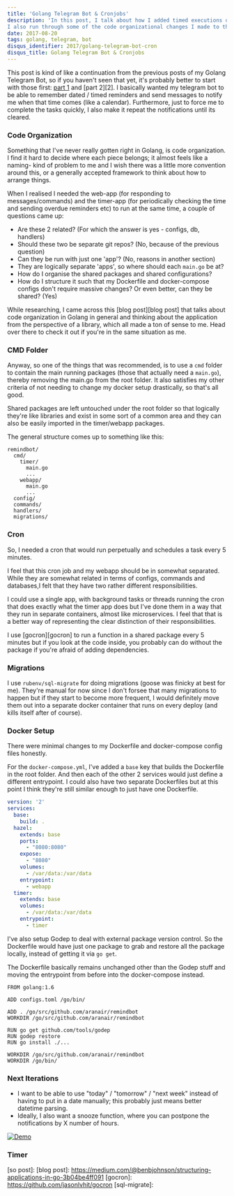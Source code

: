 ```yaml
---
title: 'Golang Telegram Bot & Cronjobs'
description: 'In this post, I talk about how I added timed executions or cronjobs to my telegram bot.
I also run through some of the code organizational changes I made to the previous versions.'
date: 2017-08-20
tags: golang, telegram, bot
disqus_identifier: 2017/golang-telegram-bot-cron
disqus_title: Golang Telegram Bot & Cronjobs
---
```


This post is kind of like a continuation from the previous posts of my Golang Telegram Bot, so if you
haven't seen that yet, it's probably better to start with those first: [part 1][1] and [part 2][2]. I
basically wanted my telegram bot to be able to remember dated / timed reminders and send messages to
notify me when that time comes (like a calendar). Furthermore, just to force me to complete the tasks
quickly, I also make it repeat the notifications until its cleared.

### Code Organization

Something that I've never really gotten right in Golang, is code organization.
I find it hard to decide where each piece belongs; it almost feels like a naming- kind of problem to me
and I wish there was a little more convention around this, or a generally accepted framework to think about how
to arrange things.

When I realised I needed the web-app (for responding to messages/commands) and the timer-app (for
periodically checking the time and sending overdue reminders etc) to run at the same time,
a couple of questions came up:

- Are these 2 related? (For which the answer is yes - configs, db, handlers)
- Should these two be separate git repos? (No, because of the previous question)
- Can they be run with just one 'app'? (No, reasons in another section)
- They are logically separate 'apps', so where should each `main.go` be at?
- How do I organise the shared packages and shared configurations?
- How do I structure it such that my Dockerfile and docker-compose configs don't require massive
changes? Or even better, can they be shared? (Yes)

While researching, I came across this [blog post][blog post] that talks about code organization in
Golang in general and thinking about the application from the perspective of a library, which
all made a ton of sense to me. Head over there to check it out if you're in the same situation as
me.

### CMD Folder

Anyway, so one of the things that was recommended, is to use a `cmd` folder to contain
the main running packages (those that actually need a `main.go`), thereby removing the main.go
from the root folder. It also satisfies my other criteria of not needing to change my docker
setup drastically, so that's all good.

Shared packages are left untouched under the root folder so that logically they're like libraries
and exist in some sort of a common area and they can also be easily imported in the timer/webapp packages.

The general structure comes up to something like this:

```
remindbot/
  cmd/
    timer/
      main.go
      ...
    webapp/
      main.go
      ...
  config/
  commands/
  handlers/
  migrations/
```

### Cron

So, I needed a cron that would run perpetually and schedules a task every 5 minutes.

I feel that this cron job and my webapp should be in somewhat separated. While they are somewhat
related in terms of configs, commands and databases,I felt that they have two rather different
responsibilities.

I could use a single app, with background tasks or threads running the cron that does exactly
what the timer app does but I've done them in a way that they run in separate containers,
almost like microservices. I feel that that is a better way of representing the clear distinction
of their responsibilities.

I use [gocron][gocron] to run a function in a shared package every 5 minutes but if you look at the
code inside, you probably can do without the package if you're afraid of adding dependencies.

### Migrations

I use `rubenv/sql-migrate` for doing migrations (goose was finicky at best for me). They're manual
for now since I don't forsee that many migrations to happen but if they start to become more
frequent, I would definitely move them out into a separate docker container that runs on every
deploy (and kills itself after of course).

### Docker Setup

There were minimal changes to my Dockerfile and docker-compose config files honestly.

For the `docker-compose.yml`, I've added a `base` key that builds the Dockerfile in the root
folder. And then each of the other 2 services would just define a different entrypoint. I could
also have two separate Dockerfiles but at this point I think they're still similar enough to just
have one Dockerfile.

```yml
version: '2'
services:
  base:
    build: .
  hazel:
    extends: base
    ports:
      - "8080:8080"
    expose:
      - "8080"
    volumes:
      - /var/data:/var/data
    entrypoint:
      - webapp
  timer:
    extends: base
    volumes:
      - /var/data:/var/data
    entrypoint:
      - timer
```

I've also setup Godep to deal with external package version control. So the Dockerfile would have
just one package to grab and restore all the package locally, instead of getting it via `go get`.

The Dockerfile basically remains unchanged other than the Godep stuff and moving the entrypoint
from before into the docker-compose instead.

```
FROM golang:1.6

ADD configs.toml /go/bin/

ADD . /go/src/github.com/aranair/remindbot
WORKDIR /go/src/github.com/aranair/remindbot

RUN go get github.com/tools/godep
RUN godep restore
RUN go install ./...

WORKDIR /go/src/github.com/aranair/remindbot
WORKDIR /go/bin/
```

### Next Iterations

- I want to be able to use "today" / "tomorrow" / "next week" instead of having to put in a date
manually; this probably just means better datetime parsing.
- Ideally, I also want a snooze function, where you can postpone the notifications by X number of hours.

[![Demo]()]()

### Timer

[1]:
[2]:
[so post]:
[blog post]: https://medium.com/@benbjohnson/structuring-applications-in-go-3b04be4ff091
[gocron]: https://github.com/jasonlvhit/gocron
[sql-migrate]:
